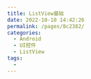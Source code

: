 ```yaml
---
title: ListView基础
date: 2022-10-10 14:42:26
permalink: /pages/8c2382/
categories:
  - Android
  - UI控件
  - ListView
tags:
  - 
---
```


